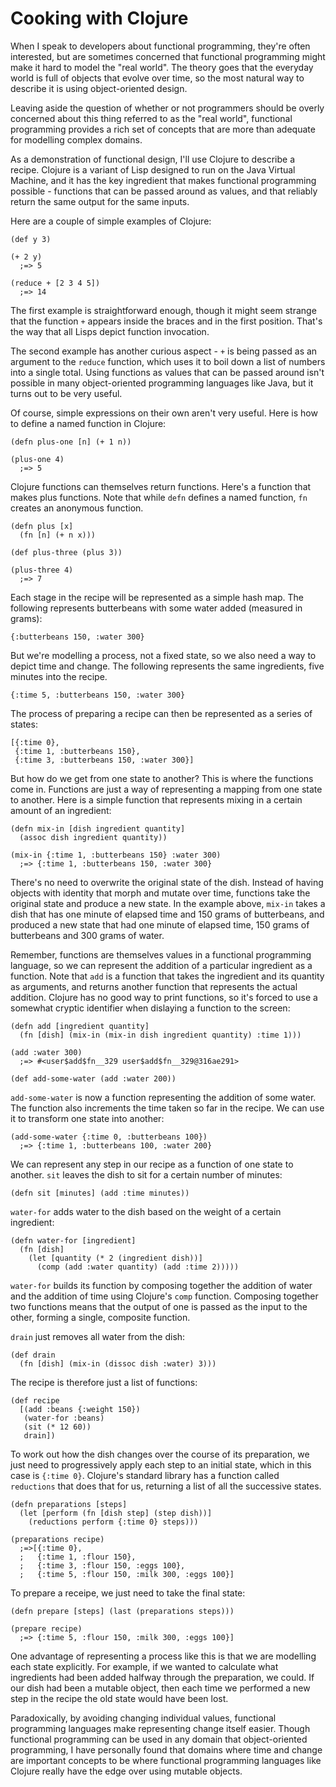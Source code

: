 Cooking with Clojure
====================

When I speak to developers about functional programming, they're often interested, but are
sometimes concerned that functional programming might make it hard to model the "real world".
The theory goes that the everyday world is full of objects that evolve over time, so the most
natural way to describe it is using object-oriented design. 

Leaving aside the question of whether or not programmers should be overly concerned about
this thing referred to as the "real world", functional programming provides a rich set of
concepts that are more than adequate for modelling complex domains. 

As a demonstration of functional design, I'll use Clojure to describe a recipe. Clojure is a
variant of Lisp designed to run on the Java Virtual Machine, and it has the key ingredient
that makes functional programming possible - functions that can be passed around as values, and
that reliably return the same output for the same inputs.

Here are a couple of simple examples of Clojure:

    (def y 3)

    (+ 2 y)
      ;=> 5

    (reduce + [2 3 4 5])
      ;=> 14 

The first example is straightforward enough, though it might seem strange that the function `+`
appears inside the braces and in the first position. That's the way that all Lisps depict
function invocation.

The second example has another curious aspect - `+` is being passed as an argument to the
`reduce` function, which uses it to boil down a list of numbers into a single total. Using
functions as values that can be passed around isn't possible in many object-oriented
programming languages like Java, but it turns out to be very useful. 

Of course, simple expressions on their own aren't very useful. Here is how to define a named
function in Clojure:

    (defn plus-one [n] (+ 1 n))

    (plus-one 4)
      ;=> 5

Clojure functions can themselves return functions. Here's a function that makes plus functions.
Note that while `defn` defines a named function, `fn` creates an anonymous function.

    (defn plus [x]
      (fn [n] (+ n x)))

    (def plus-three (plus 3))

    (plus-three 4)
      ;=> 7

Each stage in the recipe will be represented as a simple hash map. The following represents
butterbeans with some water added (measured in grams):

    {:butterbeans 150, :water 300}

But we're modelling a process, not a fixed state, so we also need a way to depict time and
change. The following represents the same ingredients, five minutes into the recipe.

    {:time 5, :butterbeans 150, :water 300}

The process of preparing a recipe can then be represented as a series of states:

    [{:time 0},
     {:time 1, :butterbeans 150},
     {:time 3, :butterbeans 150, :water 300}]

But how do we get from one state to another? This is where the functions come in. Functions are
just a way of representing a mapping from one state to another. Here is a simple function
that represents mixing in a certain amount of an ingredient:

    (defn mix-in [dish ingredient quantity]
      (assoc dish ingredient quantity))

    (mix-in {:time 1, :butterbeans 150} :water 300)
      ;=> {:time 1, :butterbeans 150, :water 300} 

There's no need to overwrite the original state of the dish. Instead of having objects with
identity that morph and mutate over time, functions take the original state and produce a new
state. In the example above, `mix-in` takes a dish that has one minute of elapsed time and 150
grams of butterbeans, and produced a new state that had one minute of elapsed time, 150
grams of butterbeans and 300 grams of water. 

Remember, functions are themselves values in a functional programming language, so we can
represent the addition of a particular ingredient as a function. Note that `add` is a function
that takes the ingredient and its quantity as arguments, and returns another function that
represents the actual addition. Clojure has no good way to print functions, so it's forced to
use a somewhat cryptic identifier when dislaying a function to the screen:

    (defn add [ingredient quantity]
      (fn [dish] (mix-in (mix-in dish ingredient quantity) :time 1)))

    (add :water 300)
      ;=> #<user$add$fn__329 user$add$fn__329@316ae291>

    (def add-some-water (add :water 200)) 

`add-some-water` is now a function representing the addition of some water. The function also
increments the time taken so far in the recipe. We can use it to transform one state into
another:

    (add-some-water {:time 0, :butterbeans 100})
      ;=> {:time 1, :butterbeans 100, :water 200}

We can represent any step in our recipe as a function of one state to another. `sit` leaves
the dish to sit for a certain number of minutes:

    (defn sit [minutes] (add :time minutes))
    
`water-for` adds water to the dish based on the weight of a certain ingredient:

    (defn water-for [ingredient]
      (fn [dish]
        (let [quantity (* 2 (ingredient dish))]
          (comp (add :water quantity) (add :time 2)))))

`water-for` builds its function by composing together the addition of water and the addition
of time using Clojure's `comp` function. Composing together two functions means that the
output of one is passed as the input to the other, forming a single, composite function.

`drain` just removes all water from the dish:

    (def drain
      (fn [dish] (mix-in (dissoc dish :water) 3)))
    
The recipe is therefore just a list of functions:

    (def recipe
      [(add :beans {:weight 150})
       (water-for :beans)
       (sit (* 12 60))
       drain])

To work out how the dish changes over the course of its preparation, we just need to
progressively apply each step to an initial state, which in this case is `{:time 0}`.
Clojure's standard library has a function called `reductions` that does that for us, returning 
a list of all the successive states.

    (defn preparations [steps]
      (let [perform (fn [dish step] (step dish))]
        (reductions perform {:time 0} steps)))

    (preparations recipe)
      ;=>[{:time 0},
      ;   {:time 1, :flour 150},
      ;   {:time 3, :flour 150, :eggs 100},
      ;   {:time 5, :flour 150, :milk 300, :eggs 100}]

To prepare a receipe, we just need to take the final state:

    (defn prepare [steps] (last (preparations steps)))

    (prepare recipe)
      ;=> {:time 5, :flour 150, :milk 300, :eggs 100}]

One advantage of representing a process like this is that we are modelling each state
explicitly. For example, if we wanted to calculate what ingredients had been added halfway
through the preparation, we could. If our dish had been a mutable object, then each time
we performed a new step in the recipe the old state would have been lost.

Paradoxically, by avoiding changing individual values, functional programming languages make
representing change itself easier. Though functional programming can be used in any domain
that object-oriented programming, I have personally found that domains where time and change
are important concepts to be where functional programming languages like Clojure really have
the edge over using mutable objects.
